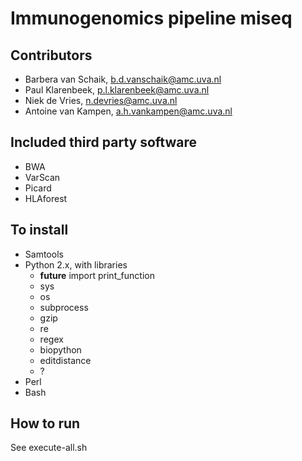# Immunogenomics pipeline miseq

## Contributors

* Barbera van Schaik, b.d.vanschaik@amc.uva.nl
* Paul Klarenbeek, p.l.klarenbeek@amc.uva.nl
* Niek de Vries, n.devries@amc.uva.nl
* Antoine van Kampen, a.h.vankampen@amc.uva.nl

## Included third party software
* BWA
* VarScan
* Picard
* HLAforest

## To install
* Samtools
* Python 2.x, with libraries
    * __future__ import print_function
    * sys
    * os
    * subprocess
    * gzip
    * re
    * regex
    * biopython
    * editdistance
    * ?
* Perl
* Bash

## How to run
See execute-all.sh
